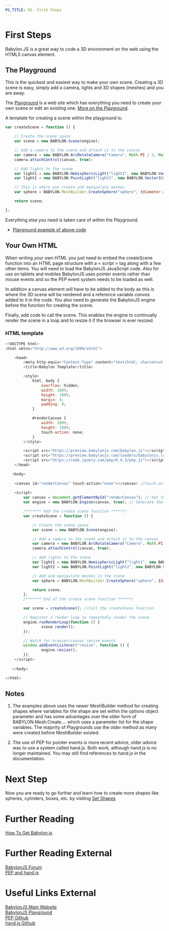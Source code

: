 ```yaml
---
PG_TITLE: 01. First Steps
---
```


# First Steps

Babylon.JS is a great way to code a 3D environment on the web using the HTML5 canvas element. 

## The Playground

This is the quickest and easiest way to make your own scene. Creating a 3D scene is easy, simply add a camera, lights and 3D shapes (meshes) and you are away. 

The [Playground](http://babylonjs-playground.com) is a web site which has everything you need to create 
your own scene or edit an existing one. [More on the Playground](/features/Playground).

A template for creating a scene within the playground is:

```javascript
var createScene = function () {

    // Create the scene space
    var scene = new BABYLON.Scene(engine);

    // Add a camera to the scene and attach it to the canvas
    var camera = new BABYLON.ArcRotateCamera("Camera", Math.PI / 2, Math.PI / 2, 2, BABYLON.Vector3.Zero(), scene);
    camera.attachControl(canvas, true);

    // Add lights to the scene
    var light1 = new BABYLON.HemisphericLight("light1", new BABYLON.Vector3(1, 1, 0), scene);
    var light2 = new BABYLON.PointLight("light2", new BABYLON.Vector3(0, 1, -1), scene);

    // This is where you create and manipulate meshes
    var sphere = BABYLON.MeshBuilder.CreateSphere("sphere", {diameter:2}, scene);

    return scene;

};
```

Everything else you need is taken care of within the Playground.

* [Playground example of above code](http://www.babylonjs-playground.com/#WG9OY#1)

## Your Own HTML

When writing your own HTML you just need to embed the createScene function into an HTML page structure with a &lt; script &gt; tag along with a few other items. You will need to load the BabylonJS JavaScript code. Also for use on tablets and mobiles BabylonJS uses pointer events rather than mouse events and so the PEP event system needs to be loaded as well. 

In addition a canvas element will have to be added to the body as this is where the 3D scene will be rendered and a reference variable *canvas* added to it in the code. You also need to generate the BabylonJS engine before the function for creating the scene.

Finally, add code to call the scene. This enables the engine to continually render the scene in a loop and to resize it if the browser is ever resized.

### HTML template

```javascript
<!DOCTYPE html>
<html xmlns="http://www.w3.org/1999/xhtml">

    <head>
        <meta http-equiv="Content-Type" content="text/html; charset=utf-8"/>
        <title>Babylon Template</title>

        <style>
            html, body {
                overflow: hidden;
                width: 100%;
                height: 100%;
                margin: 0;
                padding: 0;
            }

            #renderCanvas {
                width: 100%;
                height: 100%;
                touch-action: none;
            }
        </style>

        <script src="https://preview.babylonjs.com/babylon.js"></script>
        <script src="https://preview.babylonjs.com/loaders/babylonjs.loaders.min.js"></script>
        <script src="https://code.jquery.com/pep/0.4.3/pep.js"></script>
    </head>

   <body>
   
	<canvas id="renderCanvas" touch-action="none"></canvas> //touch-action="none" for best results from PEP
	
	<script>
        var canvas = document.getElementById("renderCanvas"); // Get the canvas element 
        var engine = new BABYLON.Engine(canvas, true); // Generate the BABYLON 3D engine

        /******* Add the create scene function ******/
        var createScene = function () {

            // Create the scene space
            var scene = new BABYLON.Scene(engine);

            // Add a camera to the scene and attach it to the canvas
            var camera = new BABYLON.ArcRotateCamera("Camera", Math.PI / 2, Math.PI / 2, 2, new BABYLON.Vector3(0,0,5), scene);
            camera.attachControl(canvas, true);

            // Add lights to the scene
            var light1 = new BABYLON.HemisphericLight("light1", new BABYLON.Vector3(1, 1, 0), scene);
            var light2 = new BABYLON.PointLight("light2", new BABYLON.Vector3(0, 1, -1), scene);

            // Add and manipulate meshes in the scene
            var sphere = BABYLON.MeshBuilder.CreateSphere("sphere", {diameter:2}, scene);

            return scene;
        };
        /******* End of the create scene function ******/	

        var scene = createScene(); //Call the createScene function

        // Register a render loop to repeatedly render the scene
        engine.runRenderLoop(function () { 
                scene.render();
        });

        // Watch for browser/canvas resize events
        window.addEventListener("resize", function () { 
                engine.resize();
        });
	</script>
   
   </body>

</html>
```

## Notes

1. The examples above uses the newer MeshBuilder method for creating shapes where variables for the shape are set within the options object parameter and has some advantages over the older form of BABYLON.Mesh.Create.... which uses a parameter list for the shape variables. The majority of Playgrounds use the older method as many were created before MeshBuilder existed. 

2. The use of PEP for pointer events is more recent advice, older advice was to use a system called hand.js. Both work, although hand.js is no longer maintained. You may still find references to hand.js in the documentation. 

# Next Step

Now you are ready to go further and learn how to create more shapes like spheres, cylinders, boxes, etc. by visiting [Set Shapes](/babylon101/Discover_Basic_Elements)

# Further Reading
[How To Get Babylon.js](/babylon101/how_to_get)

# Further Reading External
[BabylonJS Forum](https://forum.babylonjs.com)  
[PEP and hand.js](http://www.html5gamedevs.com/topic/22474-how-does-babylonjs-get-pointer-events-working/#comment-127993)  

# Useful Links External

[BabylonJS Main Website](http://www.babylonjs.com/)  
[BabylonJS Playground](http://babylonjs-playground.com)  
[PEP Github](https://github.com/jquery/PEP)  
[hand.js Github](https://github.com/Deltakosh/handjs)  




